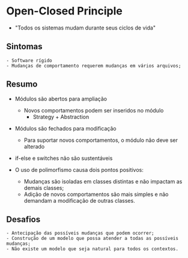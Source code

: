 # Open-Closed Principle

- "Todos os sistemas mudam durante seus ciclos de vida"

## Sintomas
    - Software rígido
    - Mudanças de comportamento requerem mudanças em vários arquivos;

## Resumo

- Módulos são abertos para ampliação
    - Novos comportamentos podem ser inseridos no módulo
        - Strategy + Abstraction
- Módulos são fechados para modificação
    - Para suportar novos comportamentos, o módulo não deve ser alterado

- if-else e switches não são sustentáveis
- O uso de polimorfismo causa dois pontos positivos:
    - Mudanças são isoladas em classes distintas e não impactam as demais classes;
    - Adição de novos comportamentos são mais simples e não demandam a modificação de outras classes.

## Desafios
    - Antecipação das possíveis mudanças que podem ocorrer;
    - Construção de um modelo que possa atender a todas as possíveis mudanças;
    - Não existe um modelo que seja natural para todos os contextos.